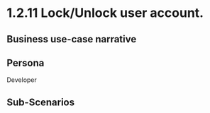# 1.2.11 Lock/Unlock user account. 

## Business use-case narrative


## Persona
Developer

## Sub-Scenarios


